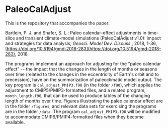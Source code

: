 PaleoCalAdjust
===================

This is the repository that accompanies the paper:

Bartlein, P. J. and Shafer, S. L.: Paleo calendar-effect adjustments in time-slice and transient climate-model simulations (PaleoCalAdjust v1.0): impact and strategies for data analysis, *Geosci. Model Dev. Discuss.*, 2018, 1-36, [https://doi.org/10.5194/gmd-2018-283](https://doi.org/10.5194/gmd-2018-283), 2018.


The programs implement an approach for adjusting for the "paleo calendar effect" -- the impact that the changes in the length of months or seasons over time (related to the changes in the eccentricity of Earth's orbit and to precession), have on the summarization of paleoclimatic model output. The key program is `cal_adjust_PMIP3.f90` (in the folder `/f90`), which applies the adjustment to CMIP5/PMIP3-formatted files, and a related program, `month_length.f90`, that can be used to produce tables of the changing length of months over time. Figures illustrating the paleo calendar effect are in the folder `/figures`, and relevant data sets for exercising the programs are in the folder `/data`.  The program `cal_adjust_PMIP3.f90` will be modified to accommodate CMIP6/PMIP4-formatted files when they become available.



